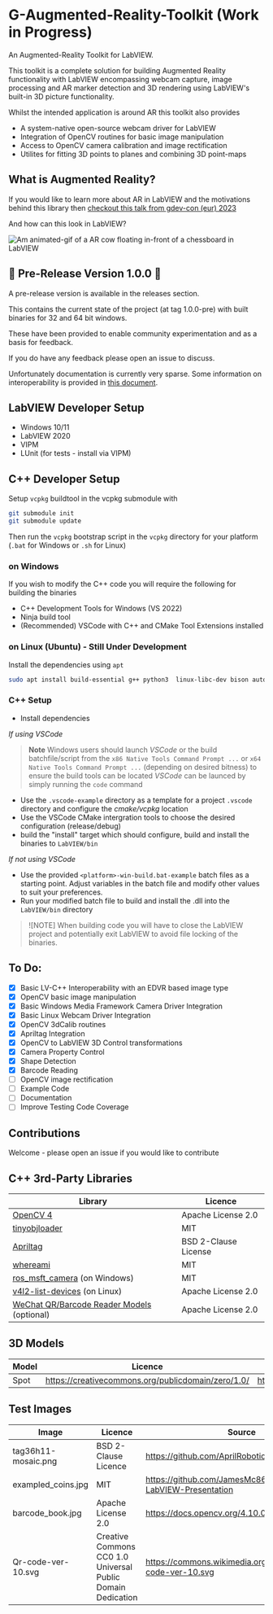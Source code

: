 # G-Augmented-Reality-Toolkit (Work in Progress)

An Augmented-Reality Toolkit for LabVIEW.

This toolkit is a complete solution for building Augmented Reality functionality with LabVIEW encompassing webcam capture, image processing and AR marker detection and 3D rendering using LabVIEW's built-in 3D picture functionality.

Whilst the intended application is around AR this toolkit also provides
* A system-native open-source webcam driver for LabVIEW
* Integration of OpenCV routines for basic image manipulation
* Access to OpenCV camera calibration and image rectification
* Utilites for fitting 3D points to planes and combining 3D point-maps

## What is Augmented Reality?

If you would like to learn more about AR in LabVIEW and the motivations behind this library then [checkout this talk from gdev-con (eur) 2023](https://youtu.be/N7MVxLI1WsQ?si=qfJQf3qi_rYwaQ_8)

And how can this look in LabVIEW?

![Am animated-gif of a AR cow floating in-front of a chessboard in LabVIEW](docs/demo.gif "an example of the Image Processing Pipeline to produce AR experiences with LabVIEW")

## 🎉 Pre-Release Version 1.0.0 🎉

A pre-release version is available in the releases section.

This contains the current state of the project (at tag 1.0.0-pre) with built binaries for 32 and 64 bit windows.

These have been provided to enable community experimentation and as a basis for feedback.

If you do have any feedback please open an issue to discuss.

Unfortunately documentation is currently very sparse. Some information on interoperability is provided in [this document](docs/Interop.md).

## LabVIEW Developer Setup
* Windows 10/11
* LabVIEW 2020
* VIPM
* LUnit (for tests - install via VIPM)

## C++ Developer Setup 

Setup `vcpkg` buildtool in the vcpkg submodule with 
```bash
git submodule init
git submodule update
```
Then run the `vcpkg` bootstrap script in the `vcpkg` directory for your platform (`.bat` for Windows or `.sh` for Linux)

### on Windows
If you wish to modify the C++ code you will require the following for building the binaries

* C++ Development Tools for Windows (VS 2022)
* Ninja build tool
* (Recommended) VSCode with C++ and CMake Tool Extensions installed

### on Linux (Ubuntu) - Still Under Development
Install the dependencies using `apt`

```bash
sudo apt install build-essential g++ python3  linux-libc-dev bison autoconf automake libtool pkg-config python3-jinja2 nasm libx11-dev libxft-dev libxext-dev libxi-dev  libxtst-dev python3-distutils ninja-build gperf libdbus-1-dev libgl1-mesa-dev libgles2-mesa-dev libglu1-mesa-dev libudev-dev libx11-xcb-dev  libxcursor-dev  libxdamage-dev libxinerama-dev libxrandr-dev zip unzip tar curl
``` 

### C++ Setup

* Install dependencies

_If using VSCode_

> **Note**
> Windows users should launch _VSCode_ or the build batchfile/script from the `x86 Native Tools Command Prompt ...` or `x64 Native Tools Command Prompt ...` (depending on desired bitness) to ensure the build tools can be located
> _VSCode_ can be launced by simply running the `code` command

* Use the `.vscode-example` directory as a template for a project `.vscode` directory and configure the *cmake/vcpkg* location
* Use the VSCode CMake intergration tools to choose the desired configuration (release/debug)
* build the "install" target which should configure, build and install the binaries to `LabVIEW/bin`
  
_If not using VSCode_
* Use the provided `<platform>-win-build.bat-example` batch files as a starting point. Adjust variables in the batch file and modify other values to suit your preferences. 
* Run your modified batch file to build and install the .dll into the `LabVIEW/bin` directory

>![NOTE] 
> When building code you will have to close the LabVIEW project and potentially exit LabVIEW to avoid file locking of the binaries.

## To Do:
- [x] Basic LV-C++ Interoperability with an EDVR based image type
- [x] OpenCV basic image manipulation
- [x] Basic Windows Media Framework Camera Driver Integration
- [x] Basic Linux Webcam Driver Integration
- [x] OpenCV 3dCalib routines
- [x] Apriltag Integration
- [x] OpenCV to LabVIEW 3D Control transformations
- [x] Camera Property Control
- [x] Shape Detection
- [x] Barcode Reading
- [ ] OpenCV image rectification
- [ ] Example Code
- [ ] Documentation
- [ ] Improve Testing Code Coverage

## Contributions
Welcome - please open an issue if you would like to contribute

## C++ 3rd-Party Libraries
| Library | Licence |
|---------|---------|
| [OpenCV 4](https://github.com/opencv/opencv) | Apache License 2.0 |
| [tinyobjloader](https://github.com/tinyobjloader/tinyobjloader) | MIT |
| [Apriltag](https://github.com/AprilRobotics/apriltag) | BSD 2-Clause License |
| [whereami](https://github.com/gpakosz/whereami.git) | MIT |
| [ros_msft_camera](https://github.com/ms-iot/ros_msft_camera) (on Windows) | MIT |
| [v4l2-list-devices](https://github.com/improvess/v4l2-list-devices) (on Linux) | Apache License 2.0 |
| [WeChat QR/Barcode Reader Models](https://github.com/WeChatCV/opencv_3rdparty/tree/wechat_qrcode) (optional)| Apache License 2.0 |

## 3D Models

| Model | Licence | Source |
|-------|---------|--------|
| Spot  | https://creativecommons.org/publicdomain/zero/1.0/ | https://www.cs.cmu.edu/~kmcrane/Projects/ModelRepository/ |

## Test Images

| Image | Licence | Source |
|-------|---------|--------|
| tag36h11-mosaic.png  | BSD 2-Clause Licence | https://github.com/AprilRobotics/apriltag-imgs |
| exampled_coins.jpg | MIT | https://github.com/JamesMc86/Python-and-LabVIEW-Presentation |
| barcode_book.jpg | Apache License 2.0 | https://docs.opencv.org/4.10.0/barcode_book.jpg |
| Qr-code-ver-10.svg|  Creative Commons CC0 1.0 Universal Public Domain Dedication | https://commons.wikimedia.org/wiki/File:Qr-code-ver-10.svg |